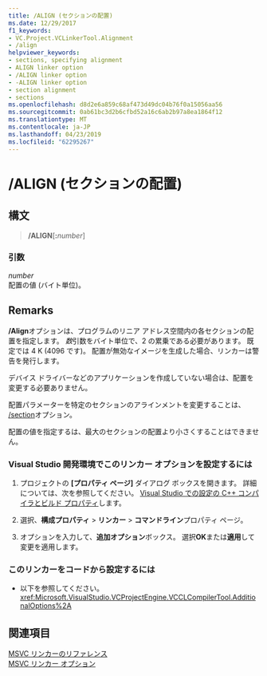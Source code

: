 ```yaml
---
title: /ALIGN (セクションの配置)
ms.date: 12/29/2017
f1_keywords:
- VC.Project.VCLinkerTool.Alignment
- /align
helpviewer_keywords:
- sections, specifying alignment
- ALIGN linker option
- /ALIGN linker option
- -ALIGN linker option
- section alignment
- sections
ms.openlocfilehash: d8d2e6a859c68af473d49dc04b76f0a15056aa56
ms.sourcegitcommit: 0ab61bc3d2b6cfbd52a16c6ab2b97a8ea1864f12
ms.translationtype: MT
ms.contentlocale: ja-JP
ms.lasthandoff: 04/23/2019
ms.locfileid: "62295267"
---
```

# <a name="align-section-alignment"></a>/ALIGN (セクションの配置)

## <a name="syntax"></a>構文

> **/ALIGN**[**:**_number_]

### <a name="arguments"></a>引数

*number*<br/>
配置の値 (バイト単位)。

## <a name="remarks"></a>Remarks

**/Align**オプションは、プログラムのリニア アドレス空間内の各セクションの配置を指定します。 *数*引数をバイト単位で、2 の累乗である必要があります。 既定では 4 K (4096 です)。 配置が無効なイメージを生成した場合、リンカーは警告を発行します。

デバイス ドライバーなどのアプリケーションを作成していない場合は、配置を変更する必要ありません。

配置パラメーターを特定のセクションのアラインメントを変更することは、 [/section](section-specify-section-attributes.md)オプション。

配置の値を指定するは、最大のセクションの配置より小さくすることはできません。

### <a name="to-set-this-linker-option-in-the-visual-studio-development-environment"></a>Visual Studio 開発環境でこのリンカー オプションを設定するには

1. プロジェクトの **[プロパティ ページ]** ダイアログ ボックスを開きます。 詳細については、次を参照してください。 [Visual Studio での設定の C++ コンパイラとビルド プロパティ](../working-with-project-properties.md)します。

1. 選択、**構成プロパティ** > **リンカー** > **コマンドライン**プロパティ ページ。

1. オプションを入力して、**追加オプション**ボックス。 選択**OK**または**適用**して変更を適用します。

### <a name="to-set-this-linker-option-programmatically"></a>このリンカーをコードから設定するには

- 以下を参照してください。<xref:Microsoft.VisualStudio.VCProjectEngine.VCCLCompilerTool.AdditionalOptions%2A>

## <a name="see-also"></a>関連項目

[MSVC リンカーのリファレンス](linking.md)<br/>
[MSVC リンカー オプション](linker-options.md)
